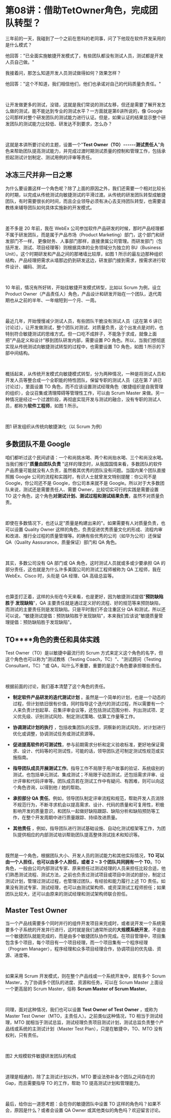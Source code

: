 # 第08讲：借助TetOwner角色，完成团队转型？

三年前的一天，我碰到了一个之前在思科的老同事，问了下他现在软件开发采用的是什么模式？  

他回答："已全面实施敏捷开发模式了，有些团队都没有测试人员，测试都是开发人员自己做。"

我接着问，那怎么知道开发人员测试做得如何？效果怎样？

他回答："这个不知道，我们相信他们，他们也承诺对自己的代码质量负责任。"

<br />

让开发做更多的测试，没错，这就是我们常说的测试左移，但还是需要了解开发怎么做的测试，能不能达到专业的测试水平？一方面就是第6讲所说的，像 Google 公司那样对整个研发团队的测试能力进行认证。但是，如果认证的结果显示整个研发团队的测试能力比较低、研发达不到要求，怎么办？

<br />

这就是本讲所要讨论的主题，设置一个"**Test Owner（TO）------测试责任人**"角色来帮助团队提高测试能力，并完成过渡时期测试质量的控制和管理工作，包括承担起测试计划制定、测试用例的评审等责任。

**冰冻三尺并非一日之寒**
--------------

为什么要设置这样一个角色呢？除了上面的原因之外，我们还需要一个相对比较长的时期，以完成从传统测试向敏捷测试的平滑过渡。从传统的研发团队转型成敏捷团队，有时需要很长的时间，而且企业领导必须有决心去支持团队转型，也需要请教练来辅导团队如何具体实施新的开发模式。

<br />

差不多是 20 年前，我在 WebEx 公司参加软件产品研发的时候，那时产品经理都不属于研发团队，而是属于产品市场（Product Marketing）部门，这个部门和研发部门不一样， 更像财务、人事部门那样，直接隶属公司管理。而研发部门（包括开发、测试、项目经理等）则根据具体的业务领域分为独立的 BU（Business Unit）。这个时期研发和产品之间的那堵墙比较厚，如图 1 所示的最左边那种组织结构，产品经理把需求从墙那边扔到研发这边，研发部门接到需求，按需求进行软件设计、编码、测试。

<br />

10 年前，情况有所好转，开始往敏捷开发模式转型，比如以 Scrum 为例，设立 Product Owner（产品责任人）角色，产品设计和研发开始在一个团队，迭代周期也从之前的半年、一年缩短到一个月、一周。

<br />

最近几年，开始慢慢减少测试人员，有些团队干脆没有测试人员（这在第 6 讲已讨论过），让开发做测试，整个团队对测试、对质量负责，这个出发点是对的，也特别符合敏捷测试的思维方式。但一口吃不成胖子，不能急于求成，就像上面把"产品定义和设计"移到团队研发内部，需要设置 PO 角色。所以，当我们想彻底实现从传统测试向敏捷测试转型的过程中，也需要设置 TO 角色，如图 1 所示的下部中间结构。

<br />

概括起来，从传统开发模式向敏捷模式转型，分为两种情况，一种是将测试人员和开发人员等整合成一个全职能的特性团队，保留专职的测试人员（这在第 7 讲已讨论过），里面设置 TO 角色，而不应该设置测试经理角色（敏捷组织是自我管理的组织），会议召集或清理障碍等管理性工作，可以由 Scrum Master 来做。另一种情况是经过一个过渡阶段，再彻底实现开发与测试的融合，没有专职的测试人员，都称为**软件工程师**，如图 1 所示。

<br />


<Image alt="" src="https://s0.lgstatic.com/i/image3/M01/6D/CB/Cgq2xl5eH-eAdcX0AAVtUaK_J8w145.png"/> 


图1 研发组织从传统向敏捷演化（以 Scrum 为例）

**多数团队不是 Google**
-----------------

咱们都听过这个民间谚语：一个和尚挑水喝、两个和尚抬水喝、三个和尚没水喝。当我们推行"**质量由团队负责** "这样的理念时，从我国国情来看，多数团队的软件产品质量可能就没有人负责，虽然极其优秀的团队没有问题。当国内某个团队直接照搬 Google 公司的流程和实践时，有识人士就曾发文特别提醒：你公司不是 Google，你公司还不是 Google，你公司本来就不是 Google。所以对于大多数团队来说，测试还是需要责任人、需要 Owner，比较切实可行的实践是需要设置 TO 这个角色，这个角色**对测试计划、测试过程和测试结果负责**，虽然不对质量负责。

<br />

即使在多数情况下，也还认定"质量是构建出来的"。如果需要有人对质量负责，也可以设置 Quality Owner 这样的角色，负责促进优秀质量文化的形成、流程内审和改进、推行全过程的质量管理等。的确有些优秀的公司（如华为公司）还保留 QA（Quality Aassurance，质量保证）部门和 QA 角色。

<br />

其实，多数公司没有 QA 部门或 QA 角色，这时测试人员就或多或少要承担 QA 的部分责任，这也就是为什么许多美国公司的测试工程师被称为 QA 工程师，我在 WebEx、Cisco 时，头衔是 QA 经理、QA 高级总监等。

<br />

也算歪打正着，这样的头衔在今天来看，也是更好，因为敏捷测试提倡"**预防缺陷 胜于 发现缺陷**"，QA 主要责任就是通过定义好的流程、好的规范等来预防缺陷，而测试的主要责任则是发现缺陷。只是平时我们不会注重区分 QA 和测试，所以还可以说，"敏捷测试提倡：预防缺陷胜于发现缺陷"，本来我们应该说"敏捷质量管理提倡：预防缺陷胜于发现缺陷"。

**TO****角色的责任和具体实践**
--------------------

Test Owner（TO）是以敏捷中最流行的 Scrum 方式来定义这个角色的名字，但这个角色也可以称为"测试教练（Testing Coach，TC）"、"测试顾问（Testing Consultant，TC）"或 QA，叫什么不重要，重要的是这个角色要承担哪些责任。

<br />

根据前面的讨论，我们基本清楚了这个角色的责任。

* **制定软件产品研发的迭代测试计划** 。虽然是一个简单的计划，也是一个动态的过程，但计划依旧很有价值，同时指导这个迭代的测试过程，所以需要有一个人来负责计划起草、召集评审会议等，还包括测试范围分析、列出测试项、定义优先级、识别测试风险、制定测试策略、估算工作量等工作。

* **协调测试计划的执行** ，包括收集团队的反馈，洞察新的测试风险，对计划进行优化或调整，协调测试任务或测试资源等。

* **促进提高软件的可测试性**，参与前期需求分析和定义验收标准，更好地保证需求、设计、代码等的可测试性，可能的话，领导团队还可制定测试性规范或实施指南。

* **指导团队成员开展测试工作**。指导工作不局限于用户故事的验证、系统级别的测试，也包括单元测试、集成测试；不局限于动态测试，还包括需求评审、设计评审和代码评审等。团队成员若在测试工作中有疑问、有困难，则可以向这个角色咨询，以得到他 / 她的帮助。

* **承担部分 QA 责任**。例如，领导团队制定评审流程和规范，帮助开发人员消除不规范行为，不断寻求机会以提高需求、设计、代码的质量和可复用性，积极影响开发的质量意识，和团队一起做好缺陷跟踪、缺陷分析和缺陷预防等工作，在整个开发周期中进行质量跟踪、持续改进质量。

* **其他责任** ，例如，指导团队进行测试基础设施、自动化测试框架等工作，为团队提供相应的内部测试培训帮助团队提高整体测试技术和知识等。

<br />

既然是一个角色，根据团队大小、开发人员的测试能力和其他实际情况，**TO 可以由一个人担任，也可以由多个人担任，或者 2 \~ 3 个团队共同拥有一个 TO**。TO 角色，一般由公司内部测试专家、原来担任过测试经理的人员来担任比较合适，他们熟悉测试流程、测试方法，之前也负责过测试项目或项目中测试的部分，制定过测试计划，管理过测试过程，也管理过团队，有经验和能力履行上述 TO 责任。如果没有测试专家、测试经理，也可以由测试架构师、或资深测试工程师担任；如果团队比较大，还可以由原来的测试经理和测试架构师联合担任。

**Master Test Owner**
---------------------

当一个产品线需要多个同时并行的组件开发项目来完成时，或者说开发一个系统需要多个子系统的开发并行进行，这时就是我们通常所说的**大规模系统开发**，不是由一个敏捷团队就能完成的，而是由多个敏捷团队协作完成。在项目管理中，项目集包含多个项目，每个项目有一个项目经理，而一个项目集有一个程序经理（Program Manager），程序经理和众多项目经理合作，协调项目的优先级、资源、进度等。

<br />

如果采用 Scrum 开发模式，则在整个产品线或一个系统开发中，就有多个 Scrum Master，为了协调多个团队的进度、资源和任务，可以在 Scrum Master 上面设一个更高层的 Scrum Master，俗称 **Scrum Master of Scrum Master**。

<br />

同理，面对这种情况，我们也可以设置 **Test Owner of Test Owner** ，或称为 Master Test Owner（MTO，主责任人）。之前类似这种情况，TO 相当于测试经理，MTO 就相当于测试总监，测试经理负责项目测试计划，测试总监负责整个产品线或系统的主测试计划（Master Test Plan），只是在敏捷中，TO、MTO 没有权利，只有责任。

<br />


<Image alt="" src="https://s0.lgstatic.com/i/image3/M01/6D/CB/CgpOIF5eH_uASvi2AANL2NAEMxQ709.png"/> 


图2 大规模软件敏捷研发团队的构成

<br />

道理是相通的，除了主测试计划以外，MTO 要设法弥补各个团队之间存在的 Gap，而且需要指导 TO 的工作，帮助 TO 提高测试计划和管理能力。

<br />

最后，给你出一道思考题：会在你的敏捷团队中设置 TO 这样的角色吗？如果不会，原因是什么？或者会设置 QA Owner 或其他类似的角色吗？欢迎留言讨论。

